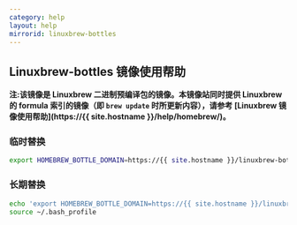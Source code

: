 ```yaml
---
category: help
layout: help
mirrorid: linuxbrew-bottles
---
```


## Linuxbrew-bottles 镜像使用帮助

**注:该镜像是 Linuxbrew 二进制预编译包的镜像。本镜像站同时提供 Linuxbrew 的 formula 索引的镜像（即 `brew update` 时所更新内容），请参考 [Linuxbrew 镜像使用帮助](https://{{ site.hostname }}/help/homebrew/)。**

### 临时替换
```bash
export HOMEBREW_BOTTLE_DOMAIN=https://{{ site.hostname }}/linuxbrew-bottles
```

### 长期替换
```bash
echo 'export HOMEBREW_BOTTLE_DOMAIN=https://{{ site.hostname }}/linuxbrew-bottles' >> ~/.bash_profile
source ~/.bash_profile
```
